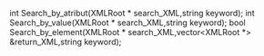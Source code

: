 int Search_by_atribut(XMLRoot * search_XML,string keyword);
int Search_by_value(XMLRoot * search_XML,string keyword);
bool Search_by_element(XMLRoot * search_XML,vector<XMLRoot *> &return_XML,string keyword);